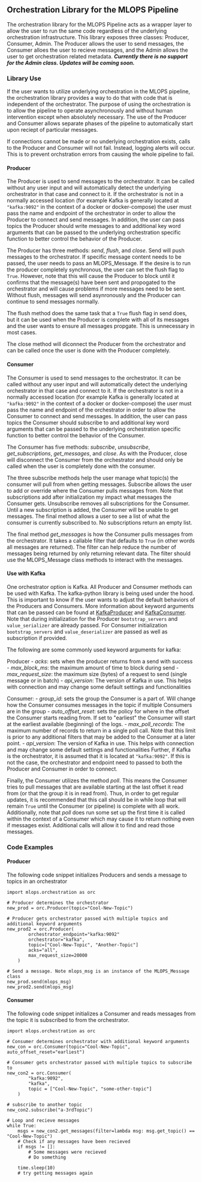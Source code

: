 ## Orchestration Library for the MLOPS Pipeline

The orchestration library for the MLOPS Pipeline acts as a wrapper layer to allow the user to run the same code regardless of the underlying orchestration infrastructure. This library exposes three classes: Producer, Consumer, Admin. The Producer allows the user to send messages, the Consumer alloes the user to recieve messages, and the Admin allows the user to get orchestration related metadata. ***Currently there is no support for the Admin class. Updates will be coming soon.***

### Library Use

If the user wants to utilize underlying orchestration in the MLOPS pipeline, the orchestration library provides a way to do that with code that is independent of the orchestrator. The purpose of using the orchestration is to allow the pipeline to operate asynchronously and without human intervention except when absolutely necessary. The use of the Producer and Consumer allows separate phases of the pipeline to automatically start upon reciept of particular messages.

If connections cannot be made or no underlying orchestration exists, calls to the Producer and Consumer will not fail. Instead, logging alerts will occur. This is to prevent orchstration errors from causing the whole pipeline to fail.

#### Producer

The Producer is used to send messages to the orchestrator. It can be called without any user input and will automatically detect the underlying orchestrator in that case and connect to it. If the orchestrator is not in a normally accessed location (for example Kafka is generally located at `"kafka:9092"` in the context of a docker or docker-compose) the user must pass the name and endpoint of the orchestrator in order to allow the Producer to connect and send messages. In addition, the user can pass topics the Producer should write messages to and additional key word arguments that can be passed to the underlying orchestration specific function to better control the behavior of the Producer.

The Producer has three methods: *send*, *flush*, and *close*. Send will push messages to the orchestrator. If specific message content needs to be passed, the user needs to pass an MLOPS_Message. If the desire is to run the producer completely synchronous, the user can set the flush flag to `True`. However, note that this will cause the Producer to block until it confirms that the message(s) have been sent and propogated to the orchestrator and will cause problems if more messages need to be sent. Without flush, messages will send asynronously and the Producer can continue to send messages normally. 

The flush method does the same task that a `True` flush flag in send does, but it can be used when the Producer is complete with all of its messages and the user wants to ensure all messages propgate. This is unnecessary in most cases.

The close method will diconnect the Producer from the orchestrator and can be called once the user is done with the Producer completely.


#### Consumer

The Consumer is used to send messages to the orchestrator. It can be called without any user input and will automatically detect the underlying orchestrator in that case and connect to it. If the orchestrator is not in a normally accessed location (for example Kafka is generally located at `"kafka:9092"` in the context of a docker or docker-compose) the user must pass the name and endpoint of the orchestrator in order to allow the Consumer to connect and send messages. In addition, the user can pass topics the Consumer should subscribe to and additional key word arguments that can be passed to the underlying orchestration specific function to better control the behavior of the Consumer.

The Consumer has five methods: *subscribe*, *unsubscribe*, *get_subscriptions*, *get_messages*, and *close*. As with the Producer, close will disconnect the Consumer from the orchestrator and should only be called when the user is completely done with the consumer. 

The three subscribe methods help the user manage what topic(s) the consumer will pull from when getting messages. Subscribe allows the user to add or override where the Consumer pulls messages from. Note that subscriptions add after initialization my impact what messages the Consumer gets. Unsubscribe removes all subscriptions for the Consumer. Until a new subscription is added, the Consumer will be unable to get messages. The final method allows a user to see a list of what the consumer is currently subscribed to. No subscriptions return an empty list.

The final method *get_messages* is how the Consumer pulls messages from the orchestrator. It takes a callable filter that defaults to `True` (in other words all messages are returned). The filter can help reduce the number of messages being returned by only returning relevant data. The filter should use the MLOPS_Message class methods to interact with the messages. 

#### Use with Kafka

One orchestrator option is Kafka. All Producer and Consumer methods can be used with Kafka. The kafka-python library is being used under the hood. This is important to know if the user wants to adjust the default behaviors of the Producers and Consumers. More information about keyword arguments that can be passed can be found at [KafkaProducer](https://kafka-python.readthedocs.io/en/master/apidoc/KafkaProducer.html) and [KafkaConsumer](https://kafka-python.readthedocs.io/en/master/apidoc/KafkaConsumer.html). Note that during initialization for the Producer `bootstrap_servers` and `value_serializer` are already passed. For Consumer initialization `bootstrap_servers` and `value_deserializer` are passed as well as subscription if provided.

The following are some commonly used keyword arguments for kafka:

Producer
    - *acks*: sets when the producer returns from a send with success
    - *max_block_ms*: the maximum amount of time to block during send
    - *max_request_size*: the maximum size (bytes) of a request to send (single message or in batch)
    - *api_version*: The version of Kafka in use. This helps with connection and may change some default settings and functionalities

Consumer:
    - *group_id*: sets the group the Consumer is a part of. Will change how the Consumer consumes messages in the topic if multiple Consumers are in the group
    - *auto_offset_reset*: sets the policy for where in the offset the Consumer starts reading from. If set to "earliest" the Consumer will start at the earliest available (beginning) of the logs.
    - *max_poll_records*: The maximum number of records to return in a single poll call. Note that this limit is prior to any additional filters that may be added to the Consumer at a later point. 
    - *api_version*: The version of Kafka in use. This helps with connection and may change some default settings and functionalities
Further, if Kafka is the orchestrator, it is assumed that it is located at `"kafka:9092"`. If this is not the case, the orchestrator and endpoint need to passed to both the Producer and Consumer in order to connect.

Finally, the Consumer utilizes the method *poll*. This means the Consumer tries to pull messages that are available starting at the last offset it read from (or that the group it is in read from). Thus, in order to get regular updates, it is recommended that this call should be in while loop that will remain `True` until the Consumer (or pipeline) is complete with all work. Additionally, note that *poll* does run some set up the first time it is called within the context of a Consumer which may cause it to return nothing even if messages exist. Additional calls will allow it to find and read those messages.

### Code Examples

#### Producer

The following code snippet initializes Producers and sends a message to topics in an orchestrator

```
import mlops.orchestration as orc

# Producer determines the orchestrator
new_prod = orc.Producer(topic="Cool-New-Topic")

# Producer gets orchestrator passed with multiple topics and additional keyword arguments
new_prod2 = orc.Producer(
        orchestrator_endpoint="kafka:9092"
        orchestrator="kafka",
        topic=["Cool-New-Topic", "Another-Topic"]
        acks="all",
        max_request_size=20000
    )

# Send a message. Note mlops_msg is an instance of the MLOPS_Message class
new_prod.send(mlops_msg)
new_prod2.send(mlops_msg)
```
#### Consumer

The following code snippet initializes a Consumer and reads messages from the topic it is subscribed to from the orchestrator.

```
import mlops.orchestration as orc

# Consumer determines orchestrator with additional keyword arguments
new_con = orc.Consumer(topic="Cool-New-Topic", auto_offset_reset="earliest")

# Consumer gets orchestrator passed with multiple topics to subscribe to
new_con2 = orc.Consumer(
        "kafka:9092",
        "kafka",
        topic = ["Cool-New-Topic", "some-other-topic"]
    )

# subscribe to another topic
new_con2.subscribe("a-3rdTopic")

# Loop and recieve messages
while True:
    msgs = new_con2.get_messages(filter=lambda msg: msg.get_topic() == "Cool-New-Topic")
    # Check if any messages have been recieved
    if msgs != []:
        # Some messages were recieved
        # Do something

    time.sleep(10)
    # try getting messages again
```